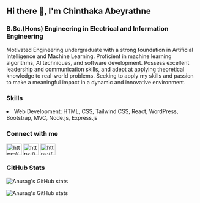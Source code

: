 ## Hi there 👋, I'm Chinthaka Abeyrathne
### B.Sc.(Hons) Engineering in Electrical and Information Engineering

Motivated Engineering undergraduate with a strong foundation in Artificial Intelligence and Machine Learning. Proficient in machine learning algorithms, AI techniques, and software development. Possess excellent leadership and communication skills, and adept at applying theoretical knowledge to real-world problems. Seeking to apply my skills and passion to make a meaningful impact in a dynamic and innovative environment.

### Skills
<li><span>Web Development</span>: HTML, CSS, Tailwind CSS, React,  WordPress, Bootstrap, MVC, Node.js, Express.js</li>

<h3 align="left">Connect with me</h3>
<p align="left">
<a href="https://linkedin.com/in/https://www.linkedin.com/in/chinthaka-abeyrathne-5722921b7/" target="blank"><img align="center" src="https://raw.githubusercontent.com/rahuldkjain/github-profile-readme-generator/master/src/images/icons/Social/linked-in-alt.svg" alt="https://www.linkedin.com/in/chinthaka-abeyrathne-5722921b7/" height="30" width="40" /></a>
  <a href="https://instagram.com/https://www.instagram.com/___chinthaka99___/?next=%2f" target="blank"><img align="center" src="https://raw.githubusercontent.com/rahuldkjain/github-profile-readme-generator/master/src/images/icons/Social/instagram.svg" alt="https://www.instagram.com/___chinthaka99___/?next=%2f" height="30" width="40" /></a>
<a href="https://fb.com/https://www.facebook.com/chinthi99" target="blank"><img align="center" src="https://raw.githubusercontent.com/rahuldkjain/github-profile-readme-generator/master/src/images/icons/Social/facebook.svg" alt="https://www.facebook.com/chinthi99" height="30" width="40" /></a>


### GitHub Stats

![Anurag's GitHub stats](https://github-readme-stats.vercel.app/api?username=chinthaka99&show_icons=true&theme=dark)

![Anurag's GitHub stats](https://github-readme-stats.vercel.app/api?username=chinthaka99&show=reviews,discussions_started,discussions_answered,prs_merged,prs_merged_percentage&icons=true&theme=dark)








